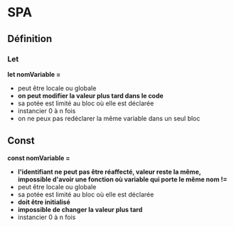 # SPA

## Définition 

### Let

__let nomVariable =__ 
- peut être locale ou globale
- __on peut modifier la valeur plus tard dans le code__ 
- sa potée est limité au bloc où elle est déclarée
- instancier 0 à n fois
- on ne peux pas redéclarer la même variable dans un seul bloc


## Const

__const nomVariable =__ 
- __l'identifiant ne peut pas être réaffecté, valeur reste la même, impossible d'avoir une fonction où variable qui porte le même nom !=__
- peut être locale ou globale
- sa potée est limité au bloc où elle est déclarée
- __doit être initialisé__
- __impossible de changer la valeur plus tard__
-  instancier 0 à n fois

